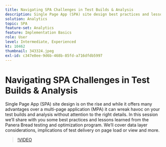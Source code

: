 ```yaml
---
title: Navigating SPA Challenges in Test Builds & Analysis
description: Single Page App (SPA) site design best practices and lessons learned from the Panera Bread testing and optimization program. We’ll cover data layer considerations, implications of test delivery on page load or view
solution: Analytics
topic: SPA
feature-set: Analytics
feature: Implementation Basics
role: User
level: Intermediate, Experienced
kt: 10462
thumbnail: 343324.jpeg
exl-id: c347e8ee-9d6b-468b-85fd-a716dfdb5997
---
```

# Navigating SPA Challenges in Test Builds & Analysis

Single Page App (SPA) site design is on the rise and while it offers many advantages over a multi-page application (MPA) it can wreak havoc on your test builds and analysis without attention to the right details. In this session we’ll share with you some best practices and lessons learned from the Panera Bread testing and optimization program. We’ll cover data layer considerations, implications of test delivery on page load or view and more.

>[!VIDEO](https://video.tv.adobe.com/v/343324/?quality=12&learn=on)
